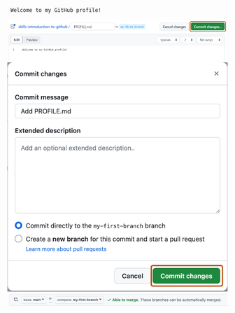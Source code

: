   ```
   Welcome to my GitHub profile!
   ```
   ![profile.md file screenshot](/images/my-profile-file.png)
    ![screenshot of adding a new file with a commit message](/images/commit-full-screen.png)
    ![screenshot showing both branch selections](/images/pull-request-branches.png)
    

